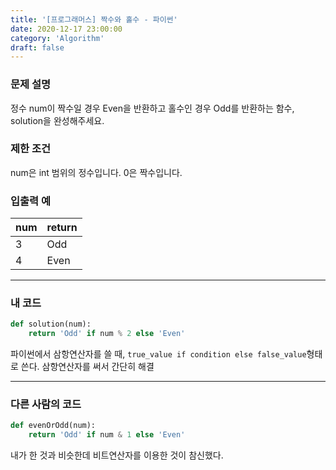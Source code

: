 ```yaml
---
title: '[프로그래머스] 짝수와 홀수 - 파이썬'
date: 2020-12-17 23:00:00
category: 'Algorithm'
draft: false
---
```

### 문제 설명
정수 num이 짝수일 경우 Even을 반환하고 홀수인 경우 Odd를 반환하는 함수, solution을 완성해주세요.


### 제한 조건
num은 int 범위의 정수입니다.
0은 짝수입니다.


### 입출력 예
|num|	return|
|---|---|
|3|	Odd|
|4	|Even|

---


###  내 코드
```python
def solution(num):
    return 'Odd' if num % 2 else 'Even'
```
파이썬에서 삼항연산자를 쓸 때, `true_value if condition else false_value`형태로 쓴다. 삼항연산자를 써서 간단히 해결


---


### 다른 사람의 코드
```python
def evenOrOdd(num):
    return 'Odd' if num & 1 else 'Even'

```
내가 한 것과 비슷한데 비트연산자를 이용한 것이 참신했다. 